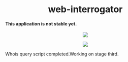 
<h1 align="center"> web-interrogator </h1>

#### This application is not stable yet.

<p align="center">
<img src="https://user-images.githubusercontent.com/39852038/51685296-158a0880-1fff-11e9-8576-f968f5d0d5de.png"/>
</p>
<p align="center">
<img src="https://user-images.githubusercontent.com/39852038/51685337-2aff3280-1fff-11e9-8ceb-9422fa9afa3a.png"/>
</p>

 <h7>Whois query script completed.Working on stage third.</h3>
